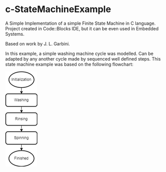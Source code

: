 # c-StateMachineExample
A Simple Implementation of a simple Finite State Machine in C language.
Project created in Code::Blocks IDE, but it can be even used in Embedded Systems.

Based on work by J. L. Garbini.

In this example, a simple washing machine cycle was modelled. Can be adapted by any another cycle made by sequenced well defined steps.
This state machine example was based on the following flowchart:

![A Simple Washing Machine Flowchart.!](/assets/washer_machine_flowchart.png "State Machine Flowchart")
